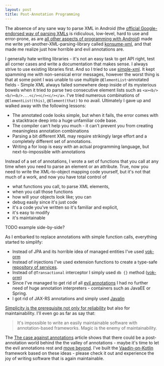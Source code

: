 ```yaml
---
layout: post
title: Post-Annotation Programming
---
```


The absence of any sane way to parse XML in Android (the [official Google-endorsed way of parsing XMLs](https://developer.android.com/training/basics/network-ops/xml)
is ridiculous, low-level, hard to use and error-prone, as are [all other aspects of programming with Android](../Android-SDK-Why-literally-any-other-platform-is-better/))
made me write yet-another-XML-parsing-library
called [konsume-xml](https://gitlab.com/mvysny/konsume-xml), and that made me realize just how horrible and evil annotations
are.

I generally hate writing libraries - it's not an easy task to get API right, test all corner cases and write a documentation
that makes sense. I always strive to use existing libraries first.
And so I tried to use [simple-xml](http://simple.sourceforge.net/download/stream/doc/tutorial/tutorial.php).
It kept spamming me with non-sensical error messages, however the worst thing is that at some point I was unable to use
multiple `@ElementList`-annotated fields - Simple XML always failed somewhere deep inside of its mysterious bowels when it
tried to parse two consecutive element lists such as `<a><b/><b/><b/>...<c/><c/><c/></a>`.
I've tried
numerous combinations of `@ElementList(this)`, `@Element(that)` to no avail. Ultimately I gave up and walked away with
the following lessons:

* The annotated code looks simple, but when it fails, the error comes with a stacktrace deep into a huge unfamiliar code base.
* The compiler can't help you much - it can't prevent you from creating meaningless annotation combinations
* Parsing a bit different XML may require strikingly large effort and a completely different set of annotations.
* Writing a for loop is easy with an actual programming language, but next-to-impossible with annotations

Instead of a set of annotations, I wrote a set of functions that you call at any time when you need to parse an element
or an attribute. True, now you need to write the XML-to-object mapping code yourself, but it's not that much of a work,
and now you have total control of

* what functions you call, to parse XML elements,
* when you call those functions
* how will your objects look like; you can
* debug easily since it's just code
* it's a code you've written so it's familiar and explicit,
* it's easy to modify
* it's maintainable

TODO example side-by-side?

As I embarked to replace annotations with simple function calls, everything started to simplify:

* Instead of JPA and its horrible idea of managed entities I've used [vok-orm](https://github.com/mvysny/vok-orm)
* Instead of injections I've used extension functions to create a type-safe [repository of services](http://www.vaadinonkotlin.eu/services.html).
* Instead of `@Transactional` interceptor I simply used `db {}` method ([vok-orm](https://github.com/mvysny/vok-orm))
* Since I've managed to get rid of all [evil annotations](https://dzone.com/articles/evil-annotations) I had no further need
  of huge annotation interpreters - containers such as JavaEE or Spring.
* I got rid of JAX-RS annotations and simply used [Javalin](https://javalin.io/)

[Simplicity is the prerequisite not only for reliability](https://medium.com/production-ready/simplicity-a-prerequisite-for-reliability-8d000f8d18df)
but also for maintainability. I'll even go as far as say that:

> It's impossible to write an easily maintainable software with annotation-based frameworks. Magic is the enemy of maintainability.

The [The case against annotations](https://blog.softwaremill.com/the-case-against-annotations-4b2fb170ed67) article
shows that there could be a post-annotation world behind the the valley of annotations - maybe it's time to let the
evil annotations rest and [move beyond](http://samatkinson.com/why-i-hate-spring/). I've built the [Vaadin-on-Kotlin](http://vaadinonkotlin.eu/)
framework based on these ideas - please check it out and experience the joy of writing software that is again maintainable.
